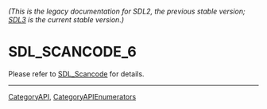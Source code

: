 ###### (This is the legacy documentation for SDL2, the previous stable version; [SDL3](https://wiki.libsdl.org/SDL3/) is the current stable version.)
# SDL_SCANCODE_6

Please refer to [SDL_Scancode](SDL_Scancode) for details.

----
[CategoryAPI](CategoryAPI), [CategoryAPIEnumerators](CategoryAPIEnumerators)

